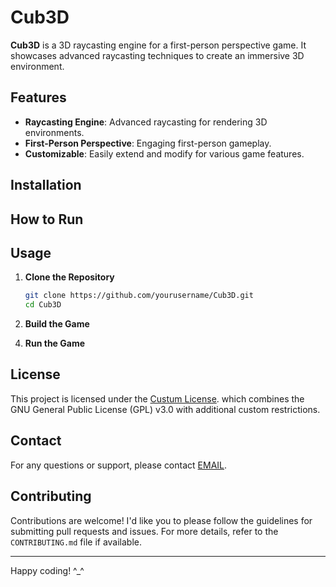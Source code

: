 # Cub3D

**Cub3D** is a 3D raycasting engine for a first-person perspective game. It showcases advanced raycasting techniques to create an immersive 3D environment.

## Features

- **Raycasting Engine**: Advanced raycasting for rendering 3D environments.
- **First-Person Perspective**: Engaging first-person gameplay.
- **Customizable**: Easily extend and modify for various game features.

## Installation

<!-- Add installation instructions here -->

## How to Run

<!-- Add instructions on how to run the project here -->

## Usage

1. **Clone the Repository**

   ```bash
   git clone https://github.com/yourusername/Cub3D.git
   cd Cub3D
   ```

2. **Build the Game**

<!-- Add instructions on how to run the project here -->


4. **Run the Game**

<!-- Add instructions on how to run the project here -->

## License

  This project is licensed under the [Custum License](LICENSE).
  which combines the GNU General Public License (GPL) v3.0 with additional custom restrictions.

## Contact

  For any questions or support, please contact [EMAIL](mailto:abadouab@student.1337.ma).

## Contributing

  Contributions are welcome! I'd like you to please follow the guidelines for submitting pull requests and issues. For more details, refer to the ```CONTRIBUTING.md``` file if available.

---
Happy coding! ^_^
